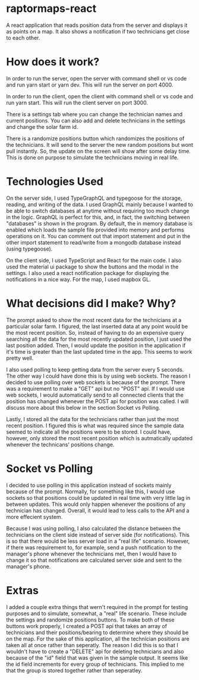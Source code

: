# raptormaps-react

A react application that reads position data from the server and displays it as points on a map. It also shows a notification if two technicians get close to each other. 

# How does it work?

In order to run the server, open the server with command shell or vs code and run yarn start or yarn dev. This will run the server on port 4000. 

In order to run the client, open the client with command shell or vs code and run yarn start. This will run the client server on port 3000. 

There is a settings tab where you can change the technician names and current positions. You can also add and delete technicians in the settings and change the solar farm id. 

There is a randomize positions button which randomizes the positions of the technicians. It will send to the server the new random positions but wont pull instantly. So, the update on the screen will show after some delay time. This is done on purpose to simulate the technicians moving in real life. 

# Technologies Used

On the server side, I used TypeGraphQL and typegoose for the storage, reading, and writing of the data. I used GraphQL mainly because I wanted to be able to switch databases at anytime without requiring too much change in the logic. GraphQL is perfect for this, and, in fact, the switching between "databases" is shown in the program. By default, the in memory database is enabled which loads the sample file provided into memory and performs operations on it. You can comment out that import statement and put in the other import statement to read/write from a mongodb database instead (using typegoose). 

On the client side, I used TypeScript and React for the main code. I also used the material ui package to show the buttons and the modal in the settings. I also used a react notification package for displaying the notifications in a nice way. For the map, I used mapbox GL. 

# What decisions did I make? Why?

The prompt asked to show the most recent data for the technicians at a particular solar farm. I figured, the last inserted data at any point would be the most recent position. So, instead of having to do an expensive query searching all the data for the most recently updated position, I just used the last position added. Then, I would update the position in the application if it's time is greater than the last updated time in the app. This seems to work pretty well. 

I also used polling to keep getting data from the server every 5 seconds. The other way I could have done this is by using web sockets. The reason I decided to use polling over web sockets is because of the prompt. There was a requirement to make a "GET" api but no "POST" api. If I would use web sockets, I would automatically send to all connected clients that the position has changed whenever the POST api for position was called. I will discuss more about this below in the section Socket vs Polling. 

Lastly, I stored all the data for the technicians rather than just the most recent position. I figured this is what was required since the sample data seemed to indicate all the positions were to be stored. I could have, however, only stored the most recent position which is autmatically updated whenever the technicans' positions change.

# Socket vs Polling

I decided to use polling in this application instead of sockets mainly because of the prompt. Normally, for something like this, I would use sockets so that positions could be updated in real time with very little lag in between updates. This would only happen whenever the positions of any technician has changed. Overall, it would lead to less calls to the API and a more effecient system. 

Because I was using polling, I also calculated the distance between the technicians on the client side instead of server side (for notifications). This is so that there would be less server load in a "real life" scenario. However, if there was requirement to, for example, send a push notification to the manager's phone whenever the technicians met, then I would have to change it so that notifications are calculated server side and sent to the manager's phone. 

# Extras

I added a couple extra things that wern't required in the prompt for testing purposes and to simulate, somewhat, a "real" life scenario. These include the settings and randomize positions buttons. To make both of these buttons work properly, I created a POST api that takes an array of technicians and their positions/bearing to determine where they should be on the map. For the sake of this application, all the technician positions are taken all at once rather than seperatly. The reason I did this is so that I wouldn't have to create a "DELETE" api for deleting technicians and also because of the "id" field that was given in the sample output. It seems like the id field increments for every group of technicians. This implied to me that the group is stored together rather than seperatley. 


